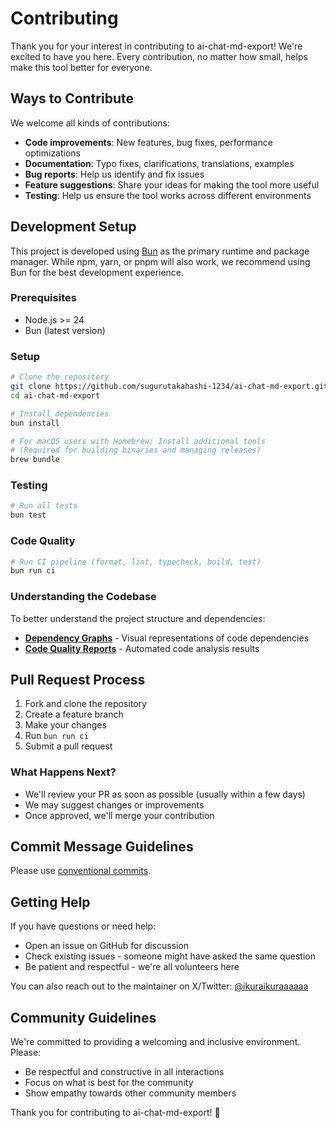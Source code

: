 # Contributing

Thank you for your interest in contributing to ai-chat-md-export! We're excited to have you here. Every contribution, no matter how small, helps make this tool better for everyone.

## Ways to Contribute

We welcome all kinds of contributions:

- **Code improvements**: New features, bug fixes, performance optimizations
- **Documentation**: Typo fixes, clarifications, translations, examples
- **Bug reports**: Help us identify and fix issues
- **Feature suggestions**: Share your ideas for making the tool more useful
- **Testing**: Help us ensure the tool works across different environments

## Development Setup

This project is developed using [Bun](https://bun.sh/) as the primary runtime and package manager. While npm, yarn, or pnpm will also work, we recommend using Bun for the best development experience.

### Prerequisites

- Node.js >= 24
- Bun (latest version)

### Setup

```bash
# Clone the repository
git clone https://github.com/sugurutakahashi-1234/ai-chat-md-export.git
cd ai-chat-md-export

# Install dependencies
bun install

# For macOS users with Homebrew: Install additional tools
# (Required for building binaries and managing releases)
brew bundle
```

### Testing

```bash
# Run all tests
bun test
```

### Code Quality

```bash
# Run CI pipeline (format, lint, typecheck, build, test)
bun run ci
```

### Understanding the Codebase

To better understand the project structure and dependencies:

- **[Dependency Graphs](./docs/reports/dependencies/README.md)** - Visual representations of code dependencies
- **[Code Quality Reports](./docs/reports/code-quality/README.md)** - Automated code analysis results

## Pull Request Process

1. Fork and clone the repository
2. Create a feature branch
3. Make your changes
4. Run `bun run ci`
5. Submit a pull request

### What Happens Next?

- We'll review your PR as soon as possible (usually within a few days)
- We may suggest changes or improvements
- Once approved, we'll merge your contribution

## Commit Message Guidelines

Please use [conventional commits](https://www.conventionalcommits.org/).

## Getting Help

If you have questions or need help:

- Open an issue on GitHub for discussion
- Check existing issues - someone might have asked the same question
- Be patient and respectful - we're all volunteers here

You can also reach out to the maintainer on X/Twitter: [@ikuraikuraaaaaa](https://x.com/ikuraikuraaaaaa)

## Community Guidelines

We're committed to providing a welcoming and inclusive environment. Please:

- Be respectful and constructive in all interactions
- Focus on what is best for the community
- Show empathy towards other community members

Thank you for contributing to ai-chat-md-export! 🎉
